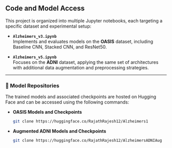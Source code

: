 ## Code and Model Access

This project is organized into multiple Jupyter notebooks, each targeting a specific dataset and experimental setup:

- **`Alzheimers_v3.ipynb`**  
  Implements and evaluates models on the **OASIS** dataset, including Baseline CNN, Stacked CNN, and ResNet50.

- **`Alzheimers_v5.ipynb`**  
  Focuses on the **ADNI** dataset, applying the same set of architectures with additional data augmentation and preprocessing strategies.

---

### 🔗 Model Repositories

The trained models and associated checkpoints are hosted on Hugging Face and can be accessed using the following commands:

- **OASIS Models and Checkpoints**
  ```bash
  git clone https://huggingface.co/RajathRajesh12/Alzheimers1

- **Augmented ADNI Models and Checkpoints**
  ```bash
  git clone https://huggingface.co/RajathRajesh12/AlzheimersADNIAug
